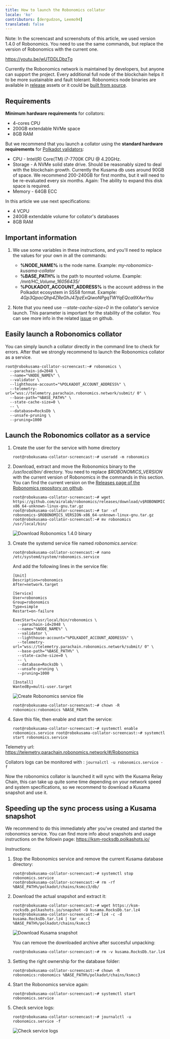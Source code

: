 ```yaml
---
title: How to launch the Robonomics collator
locale: 'ko' 
contributors: [dergudzon, Leemo94]
translated: false
---
```


Note: In the screencast and screenshots of this article, we used version 1.4.0 of Robonomics. You need to use the same commands, but replace the version of Robonomics with the current one.

https://youtu.be/wUTDDLDbzTg

Currently the Robonomics network is maintained by developers, but anyone can support the project. Every additional full node of the blockchain helps it to be more sustainable and fault tolerant. Robonomics node binaries are available in [release](https://github.com/airalab/robonomics/releases) assets or it could be [built from source](/docs/how-to-build-collator-node/).

## Requirements

**Minimum hardware requirements** for collators:
+ 4-cores CPU
+ 200GB extendable NVMe space
+ 8GB RAM


But we recommend that you launch a collator using the **standard hardware requirements** for [Polkadot validators](https://wiki.polkadot.network/docs/maintain-guides-how-to-validate-polkadot#standard-hardware):
+ CPU - Intel(R) Core(TM) i7-7700K CPU @ 4.20GHz.
+ Storage - A NVMe solid state drive. Should be reasonably sized to deal with the blockchain growth. Currently the Kusama db uses around 90GB of space. We recommend 200-240GB for first months, but it will need to be re-evaluated every six months. Again: The ability to expand this disk space is required.
+ Memory - 64GB ECC


In this article we use next specifications:
+ 4 VCPU
+ 240GB extendable volume for collator's databases
+ 8GB RAM


## Important information
1. We use some variables in these instructions, and you'll need to replace the values for your own in all the commands:
    + **%NODE_NAME%** is the node name. Example: *my-robonomics-kusama-collator*
    + **%BASE_PATH%** is the path to mounted volume. Example: */mnt/HC_Volume_16056435/*
    + **%POLKADOT_ACCOUNT_ADDRESS%** is the account address in the Polkadot ecosystem in SS58 format. Example: *4Gp3QpacQhp4ZReGhJ47pzExQiwoNPgqTWYqEQca9XAvrYsu*

2. Note that you need use *--state-cache-size=0* in the collator's service launch. This parameter is important for the stability of the collator.
You can see more info in the related [issue](https://github.com/airalab/robonomics/issues/234) on github.

## Easily launch a Robonomics collator

You can simply launch a collator directly in the command line to check for errors.
After that we strongly recommend to launch the Robonomics collator as a service.

```
root@robokusama-collator-screencast:~# robonomics \
  --parachain-id=2048 \
  --name="%NODE_NAME%" \
  --validator \
  --lighthouse-account="%POLKADOT_ACCOUNT_ADDRESS%" \
  --telemetry-url="wss://telemetry.parachain.robonomics.network/submit/ 0" \
  --base-path="%BASE_PATH%" \
  --state-cache-size=0 \
  -- \
  --database=RocksDb \
  --unsafe-pruning \
  --pruning=1000
```


## Launch the Robonomics collator as a service

1. Create the user for the service with home directory
    ```
    root@robokusama-collator-screencast:~# useradd -m robonomics
    ```

2. Download, extract and move the Robonomics binary to the */usr/local/bin/* directory. You need to replace *$ROBONOMICS_VERSION* with the current version of Robonomics in the commands in this section. You can find the current version on the [Releases page of the Robonomics repository on github](https://github.com/airalab/robonomics/releases).
   ```
   root@robokusama-collator-screencast:~# wget https://github.com/airalab/robonomics/releases/download/v$ROBONOMICS_VERSION/robonomics-$ROBONOMICS_VERSION-x86_64-unknown-linux-gnu.tar.gz
   root@robokusama-collator-screencast:~# tar -xf robonomics-$ROBONOMICS_VERSION-x86_64-unknown-linux-gnu.tar.gz
   root@robokusama-collator-screencast:~# mv robonomics /usr/local/bin/
   ```
   ![Download Robonomics 1.4.0 binary](./images/how-to-launch-the-robonomics-collator/wget_binary.png)


3. Create the systemd service file named *robonomics.service*:
    ```
    root@robokusama-collator-screencast:~# nano /etc/systemd/system/robonomics.service
    ```

    And add the following lines in the service file:
    ```
    [Unit]
    Description=robonomics
    After=network.target
    
    [Service]
    User=robonomics
    Group=robonomics
    Type=simple
    Restart=on-failure

    ExecStart=/usr/local/bin/robonomics \
      --parachain-id=2048 \
      --name="%NODE_NAME%" \
      --validator \
      --lighthouse-account="%POLKADOT_ACCOUNT_ADDRESS%" \
      --telemetry-url="wss://telemetry.parachain.robonomics.network/submit/ 0" \
      --base-path="%BASE_PATH%" \
      --state-cache-size=0 \
      -- \
      --database=RocksDb \
      --unsafe-pruning \
      --pruning=1000

    [Install]
    WantedBy=multi-user.target
    ```
    ![Create Robonomics service file](./images/how-to-launch-the-robonomics-collator/nano_robonomics_service.png)


    ```
    root@robokusama-collator-screencast:~# chown -R robonomics:robonomics %BASE_PATH%
    ```


4. Save this file, then enable and start the service:
    ```
    root@robokusama-collator-screencast:~# systemctl enable robonomics.service root@robokusama-collator-screencast:~# systemctl start robonomics.service
    ```

Telemetry url: https://telemetry.parachain.robonomics.network/#/Robonomics

Collators logs can be monitored with : `journalctl -u robonomics.service -f` 

Now the robonomics collator is launched it will sync with the Kusama Relay Chain, this can take up quite some time depending on your network speed and system specifications, so we recommend to download a Kusama snapshot and use it. 


## Speeding up the sync process using a Kusama snapshot

We recommend to do this immediately after you've created and started the robonomics service. You can find more info about snapshots and usage instructions on the followin page: https://ksm-rocksdb.polkashots.io/

Instructions:

1. Stop the Robonomics service and remove the current Kusama database directory:
    ```
    root@robokusama-collator-screencast:~# systemctl stop robonomics.service
    root@robokusama-collator-screencast:~# rm -rf %BASE_PATH%/polkadot/chains/ksmcc3/db/
    ```
2. Download the actual snapshot and extract it:
    ```
    root@robokusama-collator-screencast:~# wget https://ksm-rocksdb.polkashots.io/snapshot -O kusama.RocksDb.tar.lz4
    root@robokusama-collator-screencast:~# lz4 -c -d kusama.RocksDb.tar.lz4 | tar -x -C %BASE_PATH%/polkadot/chains/ksmcc3
    ```
    ![Download Kusama snapshot](./images/how-to-launch-the-robonomics-collator/wget_kusama_snapshot.png)


    You can remove the downloaded archive after succesful unpacking:
    ```
    root@robokusama-collator-screencast:~# rm -v kusama.RocksDb.tar.lz4
    ```   
3. Setting the right ownership for the database folder:
    ``` 
    root@robokusama-collator-screencast:~# chown -R robonomics:robonomics %BASE_PATH%/polkadot/chains/ksmcc3
    ```
4. Start the Robonomics service again:
    ```
    root@robokusama-collator-screencast:~# systemctl start robonomics.service
    ```
5. Check service logs:
    ```
    root@robokusama-collator-screencast:~# journalctl -u robonomics.service -f
    ```    
    ![Check service logs](./images/how-to-launch-the-robonomics-collator/finish_journalctl.png)
